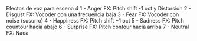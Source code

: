 Efectos de voz para escena 4
1 - Anger
    FX: Pitch shift -1 oct y Distorsion
2 - Disgust
    FX: Vocoder con una frecuencia baja
3 - Fear
    FX: Vocoder con noise (susurro)
4 - Happiness
    FX: Pitch shift +1 oct
5 - Sadness
    FX: Pitch countour hacia abajo
6 - Surprise
    FX: Pitch contour hacia arriba
7 - Neutral
    FX: Nada